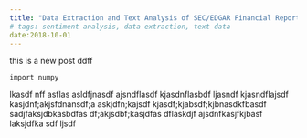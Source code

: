 ```yaml
---
title: "Data Extraction and Text Analysis of SEC/EDGAR Financial Reports"
# tags: sentiment analysis, data extraction, text data
date:2018-10-01
---
```

this is a new post ddff

```
import numpy

```

lkasdf
nff asflas asldfjnasdf ajsndflasdf kjasdnflasbdf ljasndf
kjasndflajsdf kasjdnf;akjsfdnansdf;a askjdfn;kajsdf kjasdf;kjabsdf;kjbnasdkfbasdf sadjfaksjdbkasbdfas df;akjsdbf;kasjdfas dflaskdjf
ajsdnfkasjfkjbasf laksjdfka sdf ljsdf 